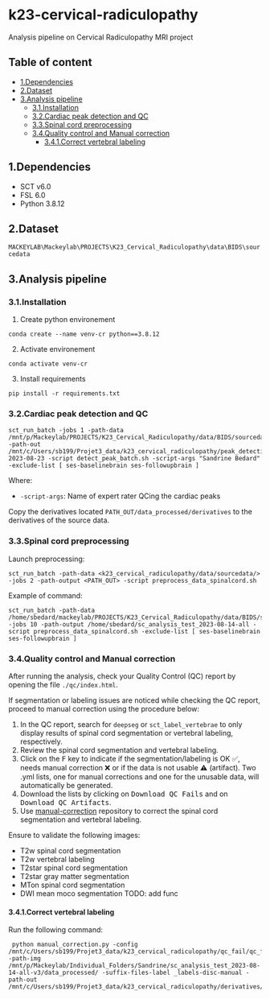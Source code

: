 # k23-cervical-radiculopathy
Analysis pipeline on Cervical Radiculopathy MRI project

## Table of content
* [1.Dependencies](#1dependencies)
* [2.Dataset](#2dataset)
* [3.Analysis pipeline](#3analysis-pipeline)
    * [3.1.Installation](#31installation)
    * [3.2.Cardiac peak detection and QC](#32cardiac-peak-detection-and-qc)
    * [3.3.Spinal cord preprocessing](#33spinal-cord-preprocessing)
    * [3.4.Quality control and Manual correction](#34quality-control-and-manual-correction)
        * [3.4.1.Correct vertebral labeling](#341correct-vertebral-labeling)
## 1.Dependencies

* SCT v6.0
* FSL 6.0
* Python 3.8.12

## 2.Dataset
`MACKEYLAB\Mackeylab\PROJECTS\K23_Cervical_Radiculopathy\data\BIDS\sourcedata`
 
## 3.Analysis pipeline

### 3.1.Installation

1. Create python environement
~~~
conda create --name venv-cr python==3.8.12
~~~
2. Activate environement
~~~
conda activate venv-cr
~~~
3. Install requirements
~~~
pip install -r requirements.txt
~~~
### 3.2.Cardiac peak detection and QC
~~~
sct_run_batch -jobs 1 -path-data /mnt/p/Mackeylab/PROJECTS/K23_Cervical_Radiculopathy/data/BIDS/sourcedata/ -path-out /mnt/c/Users/sb199/Projet3_data/k23_cervical_radiculopathy/peak_detection_all-2023-08-23 -script detect_peak_batch.sh -script-args "Sandrine Bedard" -exclude-list [ ses-baselinebrain ses-followupbrain ]
~~~
Where:
* `-script-args`: Name of expert rater QCing the cardiac peaks


Copy the derivatives located `PATH_OUT/data_processed/derivatives` to the derivatives of the source data.

### 3.3.Spinal cord preprocessing

Launch preprocessing:

~~~
sct_run_batch -path-data <k23_cervical_radiculopathy/data/sourcedata/> -jobs 2 -path-output <PATH_OUT> -script preprocess_data_spinalcord.sh
~~~


Example of command:

~~~
sct_run_batch -path-data /home/sbedard/mackeylab/PROJECTS/K23_Cervical_Radiculopathy/data/BIDS/sourcedata/ -jobs 10 -path-output /home/sbedard/sc_analysis_test_2023-08-14-all -script preprocess_data_spinalcord.sh -exclude-list [ ses-baselinebrain ses-followupbrain ]
~~~


### 3.4.Quality control and Manual correction

After running the analysis, check your Quality Control (QC) report by opening the file `./qc/index.html`. 

If segmentation or labeling issues are noticed while checking the QC report, proceed to manual correction using the procedure below:

1. In the QC report, search for `deepseg` or `sct_label_vertebrae` to only display results of spinal cord segmentation or vertebral labeling, respectively.
2. Review the spinal cord segmentation and vertebral labeling.
3. Click on the <kbd>F</kbd> key to indicate if the segmentation/labeling is OK ✅, needs manual correction ❌ or if the data is not usable ⚠️ (artifact). Two .yml lists, one for manual corrections and one for the unusable data, will automatically be generated. 
4. Download the lists by clicking on <kbd>Download QC Fails</kbd> and on <kbd>Download QC Artifacts</kbd>. 
5. Use [manual-correction](https://github.com/spinalcordtoolbox/manual-correction) repository to correct the spinal cord segmentation and vertebral labeling.

Ensure to validate the following images:
- T2w spinal cord segmentation
- T2w vertebral labeling
- T2star spinal cord segmentation
- T2star gray matter segmentation
- MTon spinal cord segmentation
- DWI mean moco segmentation
 TODO: add func

#### 3.4.1.Correct vertebral labeling
Run the following command:

~~~
 python manual_correction.py -config /mnt/c/Users/sb199/Projet3_data/k23_cervical_radiculopathy/qc_fail/qc_fail_disc.yml  -path-img /mnt/p/Mackeylab/Individual_Folders/Sandrine/sc_analysis_test_2023-08-14-all-v3/data_processed/ -suffix-files-label _labels-disc-manual -path-out /mnt/c/Users/sb199/Projet3_data/k23_cervical_radiculopathy/derivatives/labels
~~~
